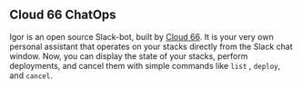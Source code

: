 

## Cloud 66 ChatOps
Igor is an open source Slack-bot, built by [Cloud 66](http://www.cloud66.com/?utm_source=gh&utm_medium=ghp&utm_campaign=robochat). It is your very own personal assistant that operates on your stacks directly from the Slack chat window. Now, you can display the state of your stacks, perform deployments, and cancel them with simple commands like `list` , `deploy`, and `cancel`.

